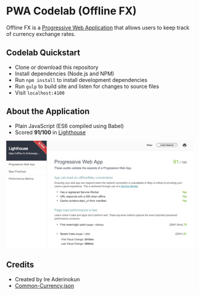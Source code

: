 # PWA Codelab (Offline FX)

Offline FX is a [Progressive Web Application](https://developers.google.com/web/progressive-web-apps/) that allows users to keep track of currency exchange rates.


## Codelab Quickstart

- Clone or download this repository
- Install dependencies (Node.js and NPM)
- Run `npm install` to install development dependencies
- Run `gulp` to build site and listen for changes to source files
- Visit `localhost:4100`


## About the Application

- Plain JavaScript (ES6 compiled using Babel)
- Scored **91/100** in [Lighthouse](https://github.com/GoogleChrome/lighthouse)

![Lighthouse Report](lighthouse-report.png)


## Credits

- Created by Ire Aderinokun
- [Common-Currency.json](https://gist.github.com/Fluidbyte/2973986)